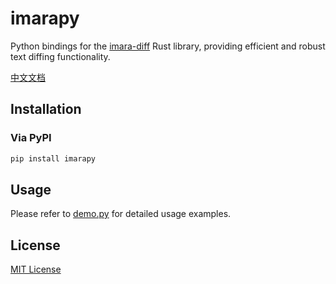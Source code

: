 # imarapy

Python bindings for the [imara-diff](https://github.com/rsms/imara-diff) Rust library, providing efficient and robust text diffing functionality.

[中文文档](README_CN.md)

## Installation

### Via PyPI

```bash
pip install imarapy
```

## Usage

Please refer to [demo.py](./demo.py) for detailed usage examples.

## License

[MIT License](LICENSE)
